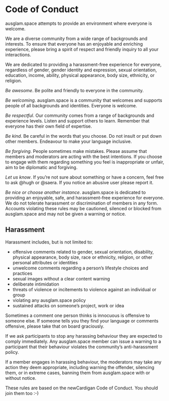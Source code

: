 # Code of Conduct

ausglam.space attempts to provide an environment where everyone is welcome.

We are a diverse community from a wide range of backgrounds and interests. To ensure that everyone has an enjoyable and enriching experience, please bring a spirit of respect and friendly inquiry to all your interactions.

We are dedicated to providing a harassment-free experience for everyone, regardless of gender, gender identity and expression, sexual orientation, education, income, ability, physical appearance, body size, ethnicity, or religion.

_Be awesome_. Be polite and friendly to everyone in the community.

_Be welcoming_. ausglam.space is a community that welcomes and supports people of all backgrounds and identities. Everyone is welcome.

_Be respectful_. Our community comes from a range of backgrounds and experience levels. Listen and support others to learn. Remember that everyone has their own field of expertise.

_Be kind_. Be careful in the words that you choose. Do not insult or put down other members. Endeavour to make your language inclusive.

_Be forgiving_. People sometimes make mistakes. Please assume that members and moderators are acting with the best intentions. If you choose to engage with them regarding something you feel is inappropriate or unfair, aim to be diplomatic and forgiving.

_Let us know_. If you’re not sure about something or have a concern, feel free to ask @hugh or @saera. If you notice an abusive user please report it.

_Be nice or choose another instance_. ausglam.space is dedicated to providing an enjoyable, safe, and harassment-free experience for everyone. We do not tolerate harassment or discrimination of members in any form. Accounts violating these rules may be cautioned, silenced or blocked from ausglam.space and may not be given a warning or notice.

## Harassment

Harassment includes, but is not limited to:

* offensive comments related to gender, sexual orientation, disability, physical appearance, body size, race or ethnicity, religion, or other personal attributes or identities
* unwelcome comments regarding a person’s lifestyle choices and practices
* sexual images without a clear content warning
* deliberate intimidation
* threats of violence or incitements to violence against an individual or group
* violating any ausglam.space policy
* sustained attacks on someone’s project, work or idea

Sometimes a comment one person thinks is innocuous is offensive to someone else. If someone tells you they find your language or comments offensive, please take that on board graciously.

If we ask participants to stop any harassing behaviour they are expected to comply immediately. Any ausglam.space member can issue a warning to a participant that their behaviour violates the community’s anti-harassment policy.

If a member engages in harassing behaviour, the moderators may take any action they deem appropriate, including warning the offender, silencing them, or in extreme cases, banning them from ausglam.space with or without notice.

These rules are based on the newCardigan Code of Conduct. You should join them too :-)
